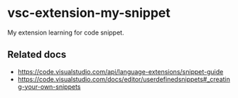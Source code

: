 # vsc-extension-my-snippet

My extension learning for code snippet.

## Related docs

- https://code.visualstudio.com/api/language-extensions/snippet-guide
- https://code.visualstudio.com/docs/editor/userdefinedsnippets#_creating-your-own-snippets
